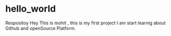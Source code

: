 # hello_world
Respositoy
Hey This is mohit , this is my first project I am start learnig about Github and openSource Platform.
